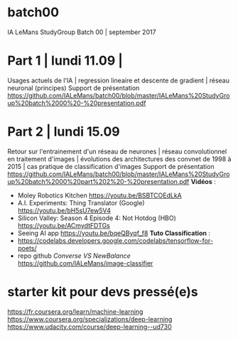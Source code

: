 # batch00
IA LeMans StudyGroup Batch 00 | september 2017

# Part 1 | lundi 11.09 | 
Usages actuels de l'IA | regression lineaire et descente de gradient | réseau neuronal (principes)
Support de présentation https://github.com/IALeMans/batch00/blob/master/IALeMans%20StudyGroup%20batch%2000%20-%20presentation.pdf

# Part 2 | lundi 15.09
Retour sur l'entrainement d'un réseau de neurones | réseau convolutionnel en traitement d'images | évolutions des architectures des convnet de 1998 à 2015 | cas pratique de classification d'images
Support de présentation https://github.com/IALeMans/batch00/blob/master/IALeMans%20StudyGroup%20batch%2000%20part%202%20-%20presentation.pdf
**Vidéos** :
- Moley Robotics Kitchen https://youtu.be/BSBTCOEdLkA
- A.I. Experiments: Thing Translator (Google) https://youtu.be/bH5sU7ew5V4
- Silicon Valley: Season 4 Episode 4: Not Hotdog (HBO) https://youtu.be/ACmydtFDTGs
- Seeing AI app https://youtu.be/bqeQByqf_f8
**Tuto Classification** :
- https://codelabs.developers.google.com/codelabs/tensorflow-for-poets/
- repo github *Converse VS NewBalance* https://github.com/IALeMans/image-classifier

# starter kit pour devs pressé(e)s
https://fr.coursera.org/learn/machine-learning
https://www.coursera.org/specializations/deep-learning
https://www.udacity.com/course/deep-learning--ud730
